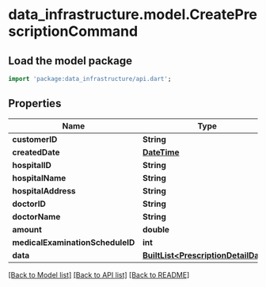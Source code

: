 # data_infrastructure.model.CreatePrescriptionCommand

## Load the model package
```dart
import 'package:data_infrastructure/api.dart';
```

## Properties
Name | Type | Description | Notes
------------ | ------------- | ------------- | -------------
**customerID** | **String** |  | [optional] 
**createdDate** | [**DateTime**](DateTime.md) |  | [optional] 
**hospitalID** | **String** |  | [optional] 
**hospitalName** | **String** |  | [optional] 
**hospitalAddress** | **String** |  | [optional] 
**doctorID** | **String** |  | [optional] 
**doctorName** | **String** |  | [optional] 
**amount** | **double** |  | [optional] 
**medicalExaminationScheduleID** | **int** |  | [optional] 
**data** | [**BuiltList&lt;PrescriptionDetailData&gt;**](PrescriptionDetailData.md) |  | [optional] 

[[Back to Model list]](../README.md#documentation-for-models) [[Back to API list]](../README.md#documentation-for-api-endpoints) [[Back to README]](../README.md)


